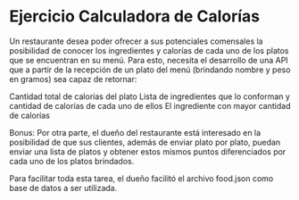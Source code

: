 # Ejercicio Calculadora de Calorías
Un restaurante desea poder ofrecer a sus potenciales comensales la posibilidad de conocer los ingredientes y calorías de cada uno de los platos que se encuentran en su menú. Para esto, necesita el desarrollo de una API que a partir de la recepción de un plato del menú (brindando nombre y peso en gramos) sea capaz de retornar:

Cantidad total de calorías del plato
Lista de ingredientes que lo conforman y cantidad de calorías de cada uno de ellos
El ingrediente con mayor cantidad de calorías

Bonus: Por otra parte, el dueño del restaurante está interesado en la posibilidad de que sus clientes, además de enviar plato por plato, puedan enviar una lista de platos y obtener estos mismos puntos diferenciados por cada uno de los platos brindados.

Para facilitar toda esta tarea, el dueño facilitó el archivo food.json como base de datos a ser utilizada.
